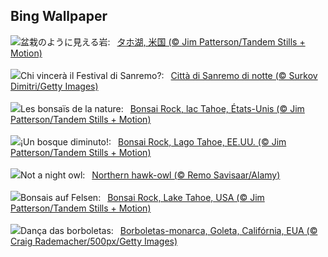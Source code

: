 ## Bing Wallpaper
![](https://www.bing.com/th?id=OHR.LakeTahoeRock_JA-JP1426233885_UHD.jpg&w=1000)盆栽のように見える岩:&nbsp;&ensp;[タホ湖, 米国 (© Jim Patterson/Tandem Stills + Motion)](https://www.bing.com/th?id=OHR.LakeTahoeRock_JA-JP1426233885_UHD.jpg)
<br><br/>
![](https://www.bing.com/th?id=OHR.SanremoFestival_IT-IT4644793189_UHD.jpg&w=1000)Chi vincerà il Festival di Sanremo?:&nbsp;&ensp;[Città di Sanremo di notte (© Surkov Dimitri/Getty Images)](https://www.bing.com/th?id=OHR.SanremoFestival_IT-IT4644793189_UHD.jpg)
<br><br/>
![](https://www.bing.com/th?id=OHR.LakeTahoeRock_FR-FR6130128094_UHD.jpg&w=1000)Les bonsaïs de la nature:&nbsp;&ensp;[Bonsai Rock, lac Tahoe, États-Unis (© Jim Patterson/Tandem Stills + Motion)](https://www.bing.com/th?id=OHR.LakeTahoeRock_FR-FR6130128094_UHD.jpg)
<br><br/>
![](https://www.bing.com/th?id=OHR.LakeTahoeRock_ES-ES8162819510_UHD.jpg&w=1000)¡Un bosque diminuto!:&nbsp;&ensp;[Bonsai Rock, Lago Tahoe, EE.UU. (© Jim Patterson/Tandem Stills + Motion)](https://www.bing.com/th?id=OHR.LakeTahoeRock_ES-ES8162819510_UHD.jpg)
<br><br/>
![](https://www.bing.com/th?id=OHR.HawkOwl_EN-GB0033020646_UHD.jpg&w=1000)Not a night owl:&nbsp;&ensp;[Northern hawk-owl (© Remo Savisaar/Alamy)](https://www.bing.com/th?id=OHR.HawkOwl_EN-GB0033020646_UHD.jpg)
<br><br/>
![](https://www.bing.com/th?id=OHR.LakeTahoeRock_DE-DE1626232597_UHD.jpg&w=1000)Bonsais auf Felsen:&nbsp;&ensp;[Bonsai Rock, Lake Tahoe, USA (© Jim Patterson/Tandem Stills + Motion)](https://www.bing.com/th?id=OHR.LakeTahoeRock_DE-DE1626232597_UHD.jpg)
<br><br/>
![](https://www.bing.com/th?id=OHR.WesternMonarchs_PT-BR3062491558_UHD.jpg&w=1000)Dança das borboletas:&nbsp;&ensp;[Borboletas-monarca, Goleta, Califórnia, EUA (© Craig Rademacher/500px/Getty Images)](https://www.bing.com/th?id=OHR.WesternMonarchs_PT-BR3062491558_UHD.jpg)
<br><br/>
